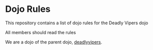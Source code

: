 Dojo Rules
==========

This repository contains a list of dojo rules for the Deadly Vipers dojo

All members should read the rules

We are a dojo of the parent dojo, [deadlyvipers]("https://github.com/deadlyvipers").
